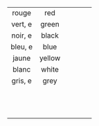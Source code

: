 |         |        |      |      |      |      |
| :-----: | :----: | :--: | :--: | :--: | :--: |
|  rouge  |  red   |      |      |      |      |
| vert, e | green  |      |      |      |      |
| noir, e | black  |      |      |      |      |
| bleu, e |  blue  |      |      |      |      |
|  jaune  | yellow |      |      |      |      |
|  blanc  | white  |      |      |      |      |
| gris, e |  grey  |      |      |      |      |
|         |        |      |      |      |      |
|         |        |      |      |      |      |
|         |        |      |      |      |      |
|         |        |      |      |      |      |
|         |        |      |      |      |      |
|         |        |      |      |      |      |
|         |        |      |      |      |      |
|         |        |      |      |      |      |
|         |        |      |      |      |      |
|         |        |      |      |      |      |
|         |        |      |      |      |      |
|         |        |      |      |      |      |

